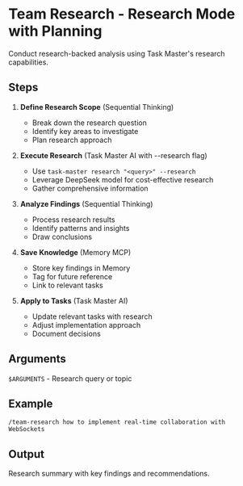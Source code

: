 # Team Research - Research Mode with Planning

Conduct research-backed analysis using Task Master's research capabilities.

## Steps

1. **Define Research Scope** (Sequential Thinking)
   - Break down the research question
   - Identify key areas to investigate
   - Plan research approach

2. **Execute Research** (Task Master AI with --research flag)
   - Use `task-master research "<query>" --research`
   - Leverage DeepSeek model for cost-effective research
   - Gather comprehensive information

3. **Analyze Findings** (Sequential Thinking)
   - Process research results
   - Identify patterns and insights
   - Draw conclusions

4. **Save Knowledge** (Memory MCP)
   - Store key findings in Memory
   - Tag for future reference
   - Link to relevant tasks

5. **Apply to Tasks** (Task Master AI)
   - Update relevant tasks with research
   - Adjust implementation approach
   - Document decisions

## Arguments

`$ARGUMENTS` - Research query or topic

## Example

`/team-research how to implement real-time collaboration with WebSockets`

## Output

Research summary with key findings and recommendations.
